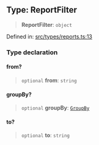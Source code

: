 
## Type: ReportFilter

> **ReportFilter**: `object`

Defined in: [src/types/reports.ts:13](https://github.com/centrifuge/sdk/blob/ae12cdce6833f297c221dbc7667d8a8a900a03f0/src/types/reports.ts#L13)

### Type declaration

#### from?

> `optional` **from**: `string`

#### groupBy?

> `optional` **groupBy**: [`GroupBy`](#type-groupby)

#### to?

> `optional` **to**: `string`
